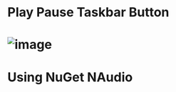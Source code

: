 # Play Pause Taskbar Button
# ![image](https://github.com/HenryTownshand/PlayPauseTaskbar/assets/40493521/ae5c3af1-ecec-403e-8076-91fb9272d4f7)
# Using NuGet NAudio

